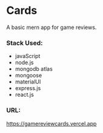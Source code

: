 # Cards
A basic mern app for game reviews.

### Stack Used: 
* javaScript
* node.js
* mongodb atlas
* mongoose
* materialUI
* express.js
* react.js

### URL:
<a>https://gamereviewcards.vercel.app</a>

